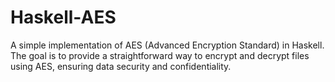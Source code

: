 # Haskell-AES
A simple implementation of AES (Advanced Encryption Standard) in Haskell. The goal is to provide a straightforward way to encrypt and decrypt files using AES, ensuring data security and confidentiality.
